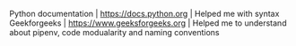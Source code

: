 Python documentation | https://docs.python.org | Helped me with syntax 
Geekforgeeks | https://www.geeksforgeeks.org | Helped me to understand about pipenv, code modualarity and naming conventions
